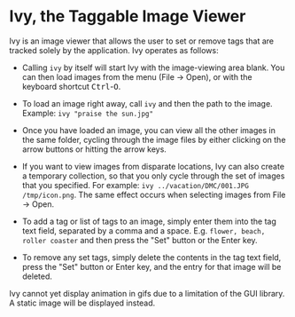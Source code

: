 Ivy, the Taggable Image Viewer
==============================

Ivy is an image viewer that allows the user to set or remove tags that are
tracked solely by the application. Ivy operates as follows:

- Calling `ivy` by itself will start Ivy with the image-viewing area blank. You can
  then load images from the menu (File -> Open), or with the keyboard shortcut
  <kbd>Ctrl</kbd>-<kbd>O</kbd>.

- To load an image right away, call `ivy` and then the path to the image.
  Example: `ivy "praise the sun.jpg"`

- Once you have loaded an image, you can view all the other images in the same
  folder, cycling through the image files by either clicking on the arrow buttons
  or hitting the arrow keys.

- If you want to view images from disparate locations, Ivy can also create
  a temporary collection, so that you only cycle through the set of images
  that you specified. For example: `ivy ../vacation/DMC/001.JPG /tmp/icon.png`.
  The same effect occurs when selecting images from File -> Open.

- To add a tag or list of tags to an image, simply enter them into the tag text
  field, separated by a comma and a space. E.g. `flower, beach, roller coaster`
  and then press the "Set" button or the Enter key.

- To remove any set tags, simply delete the contents in the tag text field,
  press the "Set" button or Enter key, and the entry for that image will be
  deleted.

Ivy cannot yet display animation in gifs due to a limitation of the GUI library.
A static image will be displayed instead.
